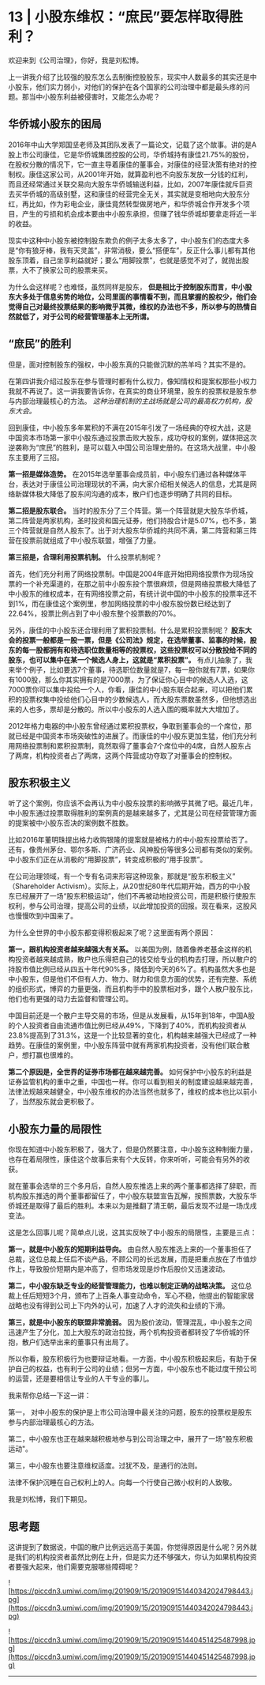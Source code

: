 # 13 | 小股东维权：“庶民”要怎样取得胜利？

欢迎来到《公司治理》，你好，我是刘松博。

上一讲我介绍了比较强的股东怎么去制衡控股股东，现实中人数最多的其实还是中小股东，他们实力弱小，对他们的保护在各个国家的公司治理中都是最头疼的问题。那当中小股东利益被侵害时，又能怎么办呢？

## 华侨城小股东的困局

2016年中山大学郑国坚老师及其团队发表了一篇论文，记载了这个故事。讲的是A股上市公司康佳，它是华侨城集团控股的公司，华侨城持有康佳21.75%的股份，在股权分散的情况下，它一直主导着康佳的董事会，对康佳的经营决策有绝对的控制权。康佳这家公司，从2001年开始，就算盈利也不向股东发放一分钱的红利，而且还经常通过关联交易向大股东华侨城输送利益，比如，2007年康佳就斥巨资去买华侨城的高级别墅，这和康佳的经营完全无关，其实就是变相地向大股东分红，再比如，作为彩电企业，康佳竟然转型做房地产，和华侨城合作开发多个项目，产生的亏损和机会成本要由中小股东承担，但赚了钱华侨城却要拿走将近一半的收益。

现实中这种中小股东被控制股东欺负的例子太多太多了，中小股东们的态度大多是“你有狼牙棒，我有天灵盖”，非常消极，要么“搭便车”，反正什么事儿都有其他股东顶着，自己坐享利益就好；要么“用脚投票”，也就是感觉不对了，就抛出股票，大不了换家公司的股票来买。

为什么会这样呢？也难怪，虽然同样是股东， **但是相比于控制股东而言，中小股东大多处于信息劣势的地位，公司里面的事情看不到，而且掌握的股权少，他们会觉得自己对最终投票结果的影响微乎其微，维权的办法也不多，所以参与的热情自然就低了，对于公司的经营管理基本上无所谓。**

## “庶民”的胜利

但是，面对控制股东的强权，中小股东真的只能做沉默的羔羊吗？其实不是的。

在第四讲我介绍过股东在参与管理时都有什么权力，像知情权和提案权那些小权力我就不再说了。这一讲我要告诉你，在真实的商业环境里，股东的投票权是股东参与内部治理最核心的方法。 *这种治理机制的主战场就是公司的最高权力机构，股东大会。*

回到康佳，中小股东多年累积的不满在2015年引发了一场经典的夺权大战，这是中国资本市场第一家中小股东通过投票击败大股东，成功夺权的案例，媒体把这次逆袭称为“庶民”的胜利，是可以载入中国公司治理史册的。在这场大战里，中小股东主要用了三招。

 **第一招是媒体造势。** 在2015年选举董事会成员前，中小股东们通过各种媒体平台，表达对于康佳公司治理现状的不满，向大家介绍相关候选人的信息，尤其是网络新媒体极大降低了股东间沟通的成本，散户们也逐步明确了共同的目标。

 **第二招是股东联合。** 当时的股东分了三个阵营。第一个阵营就是大股东华侨城，第二阵营是两家机构，圣时投资和国元证券，他们持股合计是5.07%，也不多，第三个阵营就是自然人股东了。出于对大股东华侨城的共同不满，第二阵营和第三阵营在投票前就组成了中小股东联盟，增强了力量。

 **第三招是，合理利用投票机制。** 什么投票机制呢？

首先，他们充分利用了网络投票制。中国是2004年底开始把网络投票作为现场投票的一个补充渠道的，在那之前中小股东投个票很麻烦，但是网络投票极大降低了中小股东的维权成本，在有网络投票之前，有统计说中国的中小股东的投票率还不到1%，而在康佳这个案例里，参加网络投票的中小股东股份数已经达到了22.64%，投票比例占到了中小股东整个投票数的70%。

另外，康佳的中小股东还合理利用了累积投票制。什么是累积投票制呢？ **股东大会的投票一般都是一股一票，但是《公司法》规定，在选举董事、监事的时候，股东的每一股都拥有和待选职位数量相等的投票权，这些投票权可以分散投给不同的股东，也可以集中在某一个候选人身上，这就是“累积投票”。** 有点儿抽象了，我来举个例子，比如要选7个董事，待选职位数量就是7，每一股你就有7票，如果你有1000股，那么你其实拥有的是7000票，为了保证你心目中的候选人入选，这7000票你可以集中投给一个人，你看，康佳的中小股东联合起来，可以把他们累积的投票权集中投给他们心目中的少数候选人，而大股东票数虽然多，但他想选出来的人也多，票却是分散的。所以中小股东的人选入围的概率就大大增加了。

2012年格力电器的中小股东曾经通过累积投票权，争取到董事会的一个席位，那就已经是中国资本市场突破性的进展了。而康佳的中小股东更加生猛，他们充分利用网络投票制和累积投票制，竟然取得了董事会7个席位中的4席，自然人股东占了两席，机构投资者占了两席，这两个阵营成功夺取了对董事会的控制权。

## 股东积极主义

听了这个案例，你应该不会再认为中小股东投票的影响微乎其微了吧。最近几年，中小股东通过投票取得胜利的案例真的是越来越多了，尤其是公司在经营管理方面的提案被中小股东否决的案例数不胜数。

比如2016年董明珠提出格力收购银隆的提案就是被格力的中小股东投票给否了。还有，像贵州茅台、鄂尔多斯、广济药业、风神股份等很多公司都有类似的案例。中小股东们正在从消极的“用脚投票”，转变成积极的“用手投票”。

在公司治理领域，有一个专有名词来形容这种现象，那就是“股东积极主义” （Shareholder Activism）。实际上，从20世纪80年代后期开始，西方的中小股东已经展开了一场“股东积极运动”，他们不再被动地投资公司，而是积极行使股东权利，参与公司治理，提高公司的业绩，以此增加投资的回报。现在看来，这股风也慢慢吹到中国来了。

为什么全世界的中小股东都变得积极起来了呢？这里面有两个原因：

 **第一，跟机构投资者越来越强大有关系。** 以美国为例，随着像养老基金这样的机构投资者越来越成熟，散户也乐得把自己的钱交给专业的机构去打理，所以散户的持股市值比例已经从四五十年代90%多，降低到今天的6%了。机构虽然大多也是中小股东，但是他们不但有人力、物力、财力和信息方面的优势，还有完整、系统的组织形式，博弈的力量更强，而且机构手中的股票相对多，跟个人散户股东比，他们也有更强的动力去监督和管理公司。

中国目前还是一个散户主导交易的市场，但是从发展看，从15年到18年，中国A股的个人投资者自由流通市值比例已经从49%，下降到了40%，而机构投资者从23.8%提高到了31.3%，这是一个比较显著的变化，机构越来越强大已经成了一种趋势。在康佳的案例里，中小股东阵营中就有两家机构投资者，没有他们联合散户，想打赢也很难的。

 **第二个原因是，全世界的证券市场都在越来越完善。** 如何保护中小股东的利益是证券监管机构的重中之重，中国也一样。你可以看到相关的制度建设越来越完善，法律法规越来越健全，中小股东维权的办法当然也就多了，维权的成本也比以前小了，当然股东就会更积极了。

## 小股东力量的局限性

你现在知道中小股东积极了，强大了，但是仍然要注意，中小股东这种制衡力量，也存在着局限性，康佳这个故事后来有个大反转，你来听听，可能会有另外的收获。

就在董事会选举的三个多月后，自然人股东推选上来的两个董事都选择了辞职，而机构股东推选的两个董事都留任了，中小股东联盟宣告瓦解，按照票数，大股东华侨城还是取得了最后的胜利。本来以为是推翻了清王朝，最后发现不过是一场戊戌变法。

这是怎么回事儿呢？简单点儿说，这其实反映了中小股东的局限性，主要是三点：

 **第一，就是中小股东的短期利益导向。** 由自然人股东推选上来的一个董事担任了总裁，这位总裁上任后不谈产品，不顾公司的长远发展，而是把重点放在了市值炒作上，导致股价短期内是冲高了，但市场发现是炒作后股价又迅速波动。

 **第二，中小股东缺乏专业的经营管理能力，也难以制定正确的战略决策。** 这位总裁上任后短短3个月，颁布了上百条人事变动命令，军心不稳，他提出的智能家居战略也没有得到公司上下内外的认可，加速了人才的流失和业绩的下滑。

 **第三，就是中小股东的联盟非常脆弱。** 因为股价波动，管理混乱，中小股东之间迅速产生了分化，加上大股东的政治拉拢，两个机构投资者都转投了华侨城的怀抱，散户们选举出来的董事只有出局了。

所以你看，股东积极行为也要辩证地看。一方面，中小股东积极起来后，有助于保护自己的权益，也有利于公司的业绩；但另一方面，中小股东也不能过度干预公司的运营，还是要相信让专业的人干专业的事儿。

我来帮你总结一下这一讲：

第一， 对中小股东的保护是上市公司治理中最关注的问题，股东的投票权是股东参与内部治理最核心的方法。

第二，中小股东也正在越来越积极地参与到公司治理之中，展开了一场"股东积极运动"。

第三，中小股东也要注意维权适度。过犹不及，是通行的法则。

法律不保护沉睡在自己权利上的人。向每一个行使自己微小权利的人致敬。

我是刘松博，我们下期见。

## 思考题

这讲提到了数据说，中国的散户比例远远高于美国，你觉得原因是什么呢？另外就是我们的机构投资者虽然比例在上升，但是实力还不够强大，你认为如果机构投资者要强大起来，他们需要克服哪些障碍呢？

![https://piccdn3.umiwi.com/img/201909/15/201909151440342024798443.jpg](https://piccdn3.umiwi.com/img/201909/15/201909151440342024798443.jpg)

![https://piccdn3.umiwi.com/img/201909/15/201909151440451425487998.jpg](https://piccdn3.umiwi.com/img/201909/15/201909151440451425487998.jpg)

---
